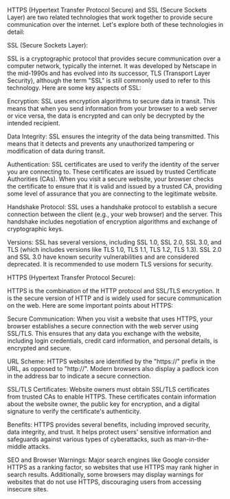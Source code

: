 HTTPS (Hypertext Transfer Protocol Secure) and SSL (Secure Sockets Layer) are two related technologies that work together to provide secure communication over the internet. Let's explore both of these technologies in detail:

SSL (Secure Sockets Layer):

SSL is a cryptographic protocol that provides secure communication over a computer network, typically the internet. It was developed by Netscape in the mid-1990s and has evolved into its successor, TLS (Transport Layer Security), although the term "SSL" is still commonly used to refer to this technology. Here are some key aspects of SSL:

Encryption: SSL uses encryption algorithms to secure data in transit. This means that when you send information from your browser to a web server or vice versa, the data is encrypted and can only be decrypted by the intended recipient.

Data Integrity: SSL ensures the integrity of the data being transmitted. This means that it detects and prevents any unauthorized tampering or modification of data during transit.

Authentication: SSL certificates are used to verify the identity of the server you are connecting to. These certificates are issued by trusted Certificate Authorities (CAs). When you visit a secure website, your browser checks the certificate to ensure that it is valid and issued by a trusted CA, providing some level of assurance that you are connecting to the legitimate website.

Handshake Protocol: SSL uses a handshake protocol to establish a secure connection between the client (e.g., your web browser) and the server. This handshake includes negotiation of encryption algorithms and exchange of cryptographic keys.

Versions: SSL has several versions, including SSL 1.0, SSL 2.0, SSL 3.0, and TLS (which includes versions like TLS 1.0, TLS 1.1, TLS 1.2, TLS 1.3). SSL 2.0 and SSL 3.0 have known security vulnerabilities and are considered deprecated. It is recommended to use modern TLS versions for security.

HTTPS (Hypertext Transfer Protocol Secure):

HTTPS is the combination of the HTTP protocol and SSL/TLS encryption. It is the secure version of HTTP and is widely used for secure communication on the web. Here are some important points about HTTPS:

Secure Communication: When you visit a website that uses HTTPS, your browser establishes a secure connection with the web server using SSL/TLS. This ensures that any data you exchange with the website, including login credentials, credit card information, and personal details, is encrypted and secure.

URL Scheme: HTTPS websites are identified by the "https://" prefix in the URL, as opposed to "http://". Modern browsers also display a padlock icon in the address bar to indicate a secure connection.

SSL/TLS Certificates: Website owners must obtain SSL/TLS certificates from trusted CAs to enable HTTPS. These certificates contain information about the website owner, the public key for encryption, and a digital signature to verify the certificate's authenticity.

Benefits: HTTPS provides several benefits, including improved security, data integrity, and trust. It helps protect users' sensitive information and safeguards against various types of cyberattacks, such as man-in-the-middle attacks.

SEO and Browser Warnings: Major search engines like Google consider HTTPS as a ranking factor, so websites that use HTTPS may rank higher in search results. Additionally, some browsers may display warnings for websites that do not use HTTPS, discouraging users from accessing insecure sites.
